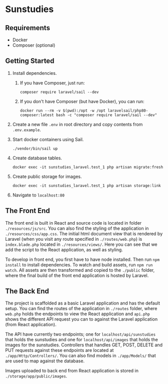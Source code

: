 # Sunstudies

## Requirements

- Docker
- Composer (optional)

## Getting Started

1.  Install dependencies.

    1.  If you have Composer, just run:

            composer require laravel/sail --dev

    1.  If you don't have Composer (but have Docker), you can run:

            docker run --rm -v $(pwd):/opt -w /opt laravelsail/php80-composer:latest bash -c "composer require laravel/sail --dev"

2.  Create a new file `.env` in root directory and copy contents from `.env.example`.

3.  Start docker containers using Sail.

        ./vendor/bin/sail up

4.  Create database tables.

        docker exec -it sunstudies_laravel.test_1 php artisan migrate:fresh

5.  Create public storage for images.

        docker exec -it sunstudies_laravel.test_1 php artisan storage:link

6.  Navigate to `localhost:80`

## The Front End

The front end is built in React and source code is located in folder `./resources/js/src`. You can also find the styling of the application in `./resources/css/app.css`. The initial html document view that is rendered by Laravel (when you visit any route specified in `./routes/web.php`) is `index.blade.php` located in `./resources/views/`. Here you can see that we add the script to the React application, as well as styling.

To develop in front end, you first have to have node installed. Then run `npm install` to install dependencies. To watch and build assets, run `npm run watch`. All assets are then transformed and copied to the `./public` folder, where the final build of the front end application is hosted by Laravel.

## The Back End

The project is scaffolded as a basic Laravel application and has the default setup. You can find the routes of the application in `./routes` folder, where `web.php` holds the endpoints to view the React application and `api.php` shows the different API request you can to against the Laravel application (from React application).

The API have currently two endpoints; one for `localhost/api/sunstudies` that holds the sunstudies and one for `localhost/api/images` that holds the images for the sunstudies. Controllers that handles GET, POST, DELETE and PUT requests against these endpoints are located at `./app/Http/Controllers/`. You can also find models in `./app/Models/` that are used to map against the database.

Images uploaded to back end from React application is stored in `./storage/app/public/images`.
